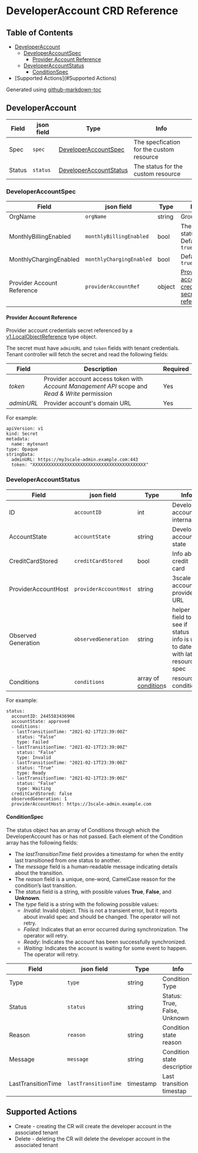 # DeveloperAccount CRD Reference

## Table of Contents

* [DeveloperAccount](#developeraccount)
   * [DeveloperAccountSpec](#developeraccountspec)
      * [Provider Account Reference](#provider-account-reference)
   * [DeveloperAccountStatus](#developeraccountstatus)
      * [ConditionSpec](#conditionspec)
* [Supported Actions](#Supported Actions)

Generated using [github-markdown-toc](https://github.com/ekalinin/github-markdown-toc)

## DeveloperAccount

| **Field** | **json field**| **Type** | **Info** |
| --- | --- | --- | --- |
| Spec | `spec` | [DeveloperAccountSpec](#developeraccountspec) | The specfication for the custom resource |
| Status | `status` | [DeveloperAccountStatus](#developeraccountstatus) | The status for the custom resource |

### DeveloperAccountSpec

| **Field** | **json field**| **Type** | **Info** | **Required** |
| --- | --- | --- | --- | --- |
| OrgName | `orgName` | string | Group/Org  | Yes |
| MonthlyBillingEnabled | `monthlyBillingEnabled` | bool | The billing status. Defaults to `true` | No |
| MonthlyChargingEnabled | `monthlyChargingEnabled` | bool | Defaults to `true` | No |
| Provider Account Reference | `providerAccountRef` | object | [Provider account credentials secret reference](#provider-account-reference) | No |

#### Provider Account Reference

Provider account credentials secret referenced by a [v1.LocalObjectReference](https://v1-15.docs.kubernetes.io/docs/reference/generated/kubernetes-api/v1.15/#localobjectreference-v1-core) type object.

The secret must have `adminURL` and `token` fields with tenant credentials.
Tenant controller will fetch the secret and read the following fields:

| **Field** | **Description** | **Required** |
| --- | --- | --- |
| *token* | Provider account access token with *Account Management API* scope and *Read & Write* permission | Yes |
| *adminURL* | Provider account's domain URL | Yes |

For example:

```
apiVersion: v1
kind: Secret
metadata:
  name: mytenant
type: Opaque
stringData:
  adminURL: https://my3scale-admin.example.com:443
  token: "XXXXXXXXXXXXXXXXXXXXXXXXXXXXXXXXXXXXXXXXXXX"
```

### DeveloperAccountStatus

| **Field** | **json field**| **Type** | **Info** |
| --- | --- | --- | --- |
| ID | `accountID` | int | Developer account internal ID |
| AccountState | `accountState` | string | Developer account state |
| CreditCardStored | `creditCardStored` | bool | Info about credit card |
| ProviderAccountHost | `providerAccountHost` | string | 3scale account's provider URL |
| Observed Generation | `observedGeneration` | string | helper field to see if status info is up to date with latest resource spec |
| Conditions | `conditions` | array of [condition](#ConditionSpec)s | resource conditions |

For example:

```
status:
  accountID: 2445583436906
  accountState: approved
  conditions:
  - lastTransitionTime: "2021-02-17T23:39:00Z"
    status: "False"
    type: Failed
  - lastTransitionTime: "2021-02-17T23:39:00Z"
    status: "False"
    type: Invalid
  - lastTransitionTime: "2021-02-17T23:39:00Z"
    status: "True"
    type: Ready
  - lastTransitionTime: "2021-02-17T23:39:00Z"
    status: "False"
    type: Waiting
  creditCardStored: false
  observedGeneration: 1
  providerAccountHost: https://3scale-admin.example.com
```

#### ConditionSpec

The status object has an array of Conditions through which the DeveloperAccount has or has not passed.
Each element of the Condition array has the following fields:

* The *lastTransitionTime* field provides a timestamp for when the entity last transitioned from one status to another.
* The *message* field is a human-readable message indicating details about the transition.
* The *reason* field is a unique, one-word, CamelCase reason for the condition’s last transition.
* The *status* field is a string, with possible values **True**, **False**, and **Unknown**.
* The *type* field is a string with the following possible values:
  * *Invalid*: Invalid object. This is not a transient error, but it reports about invalid spec and should be changed. The operator will not retry.
  * *Failed*: Indicates that an error occurred during synchronization. The operator will retry.
  * *Ready*: Indicates the account has been successfully synchronized.
  * *Waiting*: Indicates the account is waiting for some event to happen. The operator will retry.

| **Field** | **json field**| **Type** | **Info** |
| --- | --- | --- | --- |
| Type | `type` | string | Condition Type |
| Status | `status` | string | Status: True, False, Unknown |
| Reason | `reason` | string | Condition state reason |
| Message | `message` | string | Condition state description |
| LastTransitionTime | `lastTransitionTime` | timestamp | Last transition timestap |

## Supported Actions
* Create - creating the CR will create the developer account in the associated tenant
* Delete - deleting the CR will delete the developer account in the associated tenant
